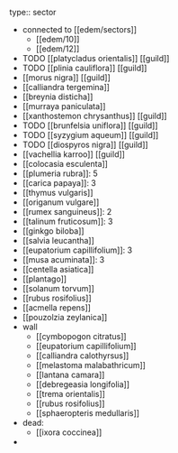 type:: sector

- connected to [[edem/sectors]]
	- [[edem/10]]
	- [[edem/12]]
- TODO [[platycladus orientalis]] [[guild]]
- TODO [[plinia cauliflora]] [[guild]]
- [[morus nigra]] [[guild]]
- [[calliandra tergemina]]
- [[breynia disticha]]
- [[murraya paniculata]]
- [[xanthostemon chrysanthus]] [[guild]]
- TODO [[brunfelsia uniflora]] [[guild]]
- TODO [[syzygium aqueum]] [[guild]]
- TODO [[diospyros nigra]] [[guild]]
- [[vachellia karroo]] [[guild]]
- [[colocasia esculenta]]
- [[plumeria rubra]]: 5
- [[carica papaya]]: 3
- [[thymus vulgaris]]
- [[origanum vulgare]]
- [[rumex sanguineus]]: 2
- [[talinum fruticosum]]: 3
- [[ginkgo biloba]]
- [[salvia leucantha]]
- [[eupatorium capillifolium]]: 3
- [[musa acuminata]]: 3
- [[centella asiatica]]
- [[plantago]]
- [[solanum torvum]]
- [[rubus rosifolius]]
- [[acmella repens]]
- [[pouzolzia zeylanica]]
- wall
	- [[cymbopogon citratus]]
	- [[eupatorium capillifolium]]
	- [[calliandra calothyrsus]]
	- [[melastoma malabathricum]]
	- [[lantana camara]]
	- [[debregeasia longifolia]]
	- [[trema orientalis]]
	- [[rubus rosifolius]]
	- [[sphaeropteris medullaris]]
- dead:
	- [[ixora coccinea]]
-